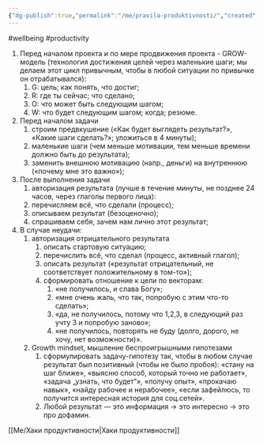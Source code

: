 ```yaml
---
{"dg-publish":true,"permalink":"/me/pravila-produktivnosti/","created":"","updated":""}
---
```


#wellbeing #productivity

1. Перед началом проекта и по мере продвижения проекта - GROW-модель (технология достижения целей через маленькие шаги; мы делаем этот цикл привычным, чтобы в любой ситуации по привычке он отрабатывался):
	1. G: цель; как понять, что достиг;
	2. R: где ты сейчас; что сделано;
	3. O: что может быть следующим шагом;
	4. W: что будет следующим шагом; когда; резюме.
2. Перед началом задачи
	1. строим предвкушение («Как будет выглядеть результат?», «Какие шаги сделать?»; уложиться в 4 минуты);
	2. маленькие шаги (чем меньше мотивации, тем меньше времени должно быть до результата);
	3. заменить внешнюю мотивацию (напр., деньги) на внутреннюю («почему мне это важно»);
3. После выполнения задачи
	1. авторизация результата (лучше в течение минуты, не позднее 24 часов, через глаголы первого лица):
	2. перечисляем всё, что сделали (процесс);
	3. описываем результат (безоценочно);
	4. спрашиваем себя, зачем нам лично этот результат;
4. В случае неудачи:
	1. авторизация отрицательного результата
		1. описать стартовую ситуацию;
		2. перечислить всё, что сделал (процесс, активный глагол);
		3. описать результат («результат отрицательный, не соответствует положительному в том-то»);
		4. сформировать отношение к цели по векторам:
			1. «не получилось, и слава Богу»;
			2. «мне очень жаль, что так, попробую с этим что-то сделать»;
			3. «да, не получилось, потому что 1,2,3, в следующий раз учту 3 и попробую заново»;
			4. «не получилось, повторять не буду (долго, дорого, не хочу, нет возможности)».
	2. Growth mindset, мышление беспроигрышными гипотезами
		1. сформулировать задачу-гипотезу так, чтобы в любом случае результат был позитивный (чтобы не было пробоя): «стану на шаг ближе», «выясню способ, который точно не работает», «задача „узнать, что будет“», «получу опыт», «прокачаю навык», «найду рабочее и нерабочее», «если зафейлюсь, то получится интересная история для соц.сетей».
		2. Любой результат — это информация → это интересно → это про дофамин.

[[Me/Хаки продуктивности\|Хаки продуктивности]]